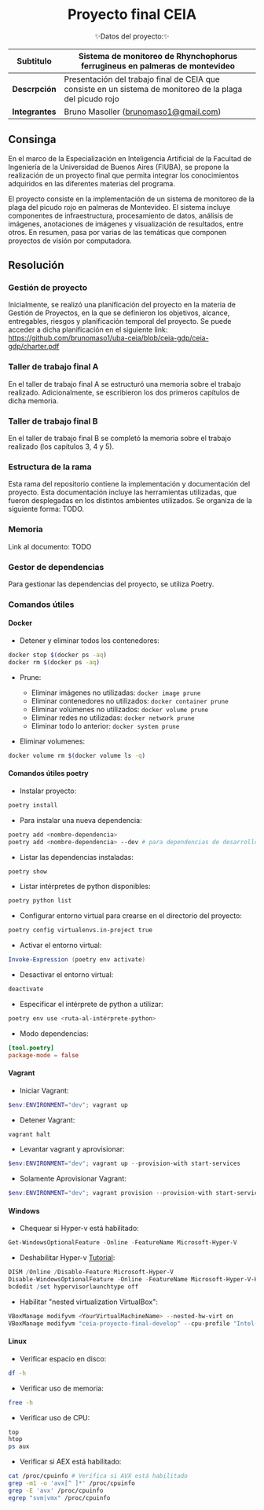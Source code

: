 # <div align="center"><b> Proyecto final CEIA </b></div>

<div align="center">✨Datos del proyecto:✨</div>

<p></p>

<div align="center">

| Subtitulo       | Sistema de monitoreo de Rhynchophorus ferrugineus en palmeras de montevideo                                         |
| --------------- | --------------------------------------------------------------------- |
| **Descrpción**  | Presentación del trabajo final de CEIA que consiste en un sistema de monitoreo de la plaga del picudo rojo |
| **Integrantes** | Bruno Masoller (brunomaso1@gmail.com)                                 |

</div>

## Consinga

En el marco de la Especialización en Inteligencia Artificial de la Facultad de Ingeniería de la Universidad de Buenos Aires (FIUBA), se propone la realización de un proyecto final que permita integrar los conocimientos adquiridos en las diferentes materias del programa.

El proyecto consiste en la implementación de un sistema de monitoreo de la plaga del picudo rojo en palmeras de Montevideo. El sistema incluye componentes de infraestructura, procesamiento de datos, análisis de imágenes, anotaciones de imágenes y visualización de resultados, entre otros. En resumen, pasa por varias de las temáticas que componen proyectos de visión por computadora.

## Resolución

### Gestión de proyecto

Inicialmente, se realizó una planificación del proyecto en la materia de Gestión de Proyectos, en la que se definieron los objetivos, alcance, entregables, riesgos y planificación temporal del proyecto. Se puede acceder a dicha planificación en el siguiente link: https://github.com/brunomaso1/uba-ceia/blob/ceia-gdp/ceia-gdp/charter.pdf

### Taller de trabajo final A

En el taller de trabajo final A se estructuró una memoria sobre el trabajo realizado. Adicionalmente, se escribieron los dos primeros capítulos de dicha memoria.

### Taller de trabajo final B

En el taller de trabajo final B se completó la memoria sobre el trabajo realizado (los capítulos 3, 4 y 5).

### Estructura de la rama

Esta rama del repositorio contiene la implementación y documentación del proyecto. Esta documentación incluye las herramientas utilizadas, que fueron desplegadas en los distintos ambientes utilizados. Se organiza de la siguiente forma: TODO.

### Memoria

Link al documento: TODO

### Gestor de dependencias

Para gestionar las dependencias del proyecto, se utiliza Poetry.

### Comandos útiles

#### Docker

- Detener y eliminar todos los contenedores:
```bash
docker stop $(docker ps -aq)
docker rm $(docker ps -aq)
```

- Prune:
  - Eliminar imágenes no utilizadas: `docker image prune`
  - Eliminar contenedores no utilizados: `docker container prune`
  - Eliminar volúmenes no utilizados: `docker volume prune`
  - Eliminar redes no utilizadas: `docker network prune`
  - Eliminar todo lo anterior: `docker system prune`
  
- Eliminar volumenes:
```bash
docker volume rm $(docker volume ls -q)
```

#### Comandos útiles poetry

- Instalar proyecto:
```bash
poetry install
```

- Para instalar una nueva dependencia:
```bash
poetry add <nombre-dependencia>
poetry add <nombre-dependencia> --dev # para dependencias de desarrollo
```

- Listar las dependencias instaladas:
```bash
poetry show
```

- Listar intérpretes de python disponibles:
```bash
poetry python list
```

- Configurar entorno virtual para crearse en el directorio del proyecto:
```bash
poetry config virtualenvs.in-project true
```

- Activar el entorno virtual:
```powershell
Invoke-Expression (poetry env activate)
```

- Desactivar el entorno virtual:
```bash
deactivate
```

- Especificar el intérprete de python a utilizar:
```bash
poetry env use <ruta-al-intérprete-python>
```

- Modo dependencias:
```toml
[tool.poetry]
package-mode = false
```

#### Vagrant

- Iniciar Vagrant:
```powershell
$env:ENVIRONMENT="dev"; vagrant up
```

- Detener Vagrant:
```powershell
vagrant halt
```

- Levantar vagrant y aprovisionar:
```powershell
$env:ENVIRONMENT="dev"; vagrant up --provision-with start-services
```

- Solamente Aprovisionar Vagrant:
```powershell
$env:ENVIRONMENT="dev"; vagrant provision --provision-with start-services
```

#### Windows
- Chequear si Hyper-v está habilitado:
```powershell
Get-WindowsOptionalFeature -Online -FeatureName Microsoft-Hyper-V
```

- Deshabilitar Hyper-v [Tutorial](https://learn.microsoft.com/en-us/troubleshoot/windows-client/application-management/virtualization-apps-not-work-with-hyper-v):
```powershell
DISM /Online /Disable-Feature:Microsoft-Hyper-V
Disable-WindowsOptionalFeature -Online -FeatureName Microsoft-Hyper-V-Hypervisor
bcdedit /set hypervisorlaunchtype off
```

- Habilitar "nested virtualization VirtualBox":
```powershell
VBoxManage modifyvm <YourVirtualMachineName> --nested-hw-virt on
VBoxManage modifyvm "ceia-proyecto-final-develop" --cpu-profile "Intel(R) Core(TM) i7-6700K"
```

#### Linux

- Verificar espacio en disco:
```bash
df -h
```

- Verificar uso de memoria:
```bash
free -h
```

- Verificar uso de CPU:
```bash
top
htop
ps aux
```

- Verificar si AEX está habilitado:
```bash
cat /proc/cpuinfo # Verifica si AVX está habilitado
grep -m1 -o 'avx[^ ]*' /proc/cpuinfo
grep -E 'avx' /proc/cpuinfo
egrep "svm|vmx" /proc/cpuinfo
```